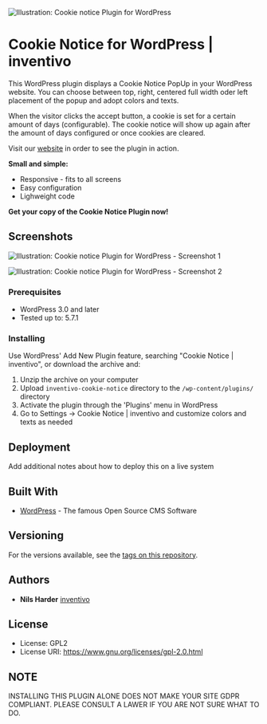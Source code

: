![Illustration: Cookie notice Plugin for WordPress](https://ps.w.org/inventivo-cookie-notice/assets/banner-772x250.jpg?rev=1881239)

# Cookie Notice for WordPress | inventivo

This WordPress plugin displays a Cookie Notice PopUp in your WordPress website. You can choose between top, right, centered full width oder left placement of the popup and adopt colors and texts.

When the visitor clicks the accept button, a cookie is set for a certain amount of days (configurable). The cookie notice will show up again after the amount of days configured or once cookies are cleared.

Visit our <a href="https://www.inventivo.de">website</a> in order to see the plugin in action.

**Small and simple:**
* Responsive - fits to all screens
* Easy configuration
* Lighweight code

**Get your copy of the Cookie Notice Plugin now!**

## Screenshots

![Illustration: Cookie notice Plugin for WordPress - Screenshot 1](https://ps.w.org/inventivo-cookie-notice/trunk/screenshot-1.png?rev=1943671)

![Illustration: Cookie notice Plugin for WordPress - Screenshot 2](https://ps.w.org/inventivo-cookie-notice/trunk/screenshot-2.png?rev=1943671)

### Prerequisites

* WordPress 3.0 and later
* Tested up to: 5.7.1

### Installing

Use WordPress' Add New Plugin feature, searching "Cookie Notice | inventivo", or download the archive and:

1. Unzip the archive on your computer  
2. Upload `inventivo-cookie-notice` directory to the `/wp-content/plugins/` directory
3. Activate the plugin through the 'Plugins' menu in WordPress
4. Go to Settings -> Cookie Notice | inventivo and customize colors and texts as needed


## Deployment

Add additional notes about how to deploy this on a live system

## Built With

* [WordPress](https://www.wordpress.org) - The famous Open Source CMS Software

## Versioning

For the versions available, see the [tags on this repository](https://github.com/your/project/tags). 

## Authors

* **Nils Harder** [inventivo](https://www.inventivo.de)

## License

* License:      GPL2
* License URI:  https://www.gnu.org/licenses/gpl-2.0.html

## NOTE

INSTALLING THIS PLUGIN ALONE DOES NOT MAKE YOUR SITE GDPR COMPLIANT. PLEASE CONSULT A LAWER IF YOU ARE NOT SURE WHAT TO DO.
